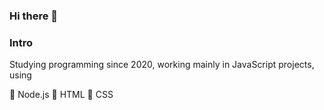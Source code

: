 ### Hi there 👋

### Intro

Studying programming since 2020, working mainly in JavaScript projects, using

📌 Node.js
📌 HTML
📌 CSS
